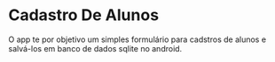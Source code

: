 # Cadastro De Alunos
O app te por objetivo um simples formulário para cadstros de alunos e salvá-los em banco de dados sqlite no android.
